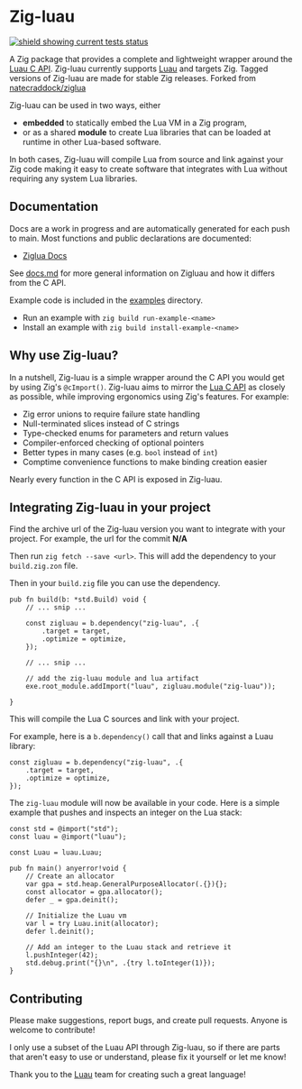 # Zig-luau
[![shield showing current tests status](https://github.com/SnorlaxAssist/zig-luau/actions/workflows/tests.yml/badge.svg)](https://github.com/SnorlaxAssist/zig-luau/actions/workflows/tests.yml)

A Zig package that provides a complete and lightweight wrapper around the [Luau C API](https://www.lua.org/manual/5.4/manual.html#4). Zig-luau currently supports [Luau](https://luau-lang.org) and targets Zig. Tagged versions of Zig-luau are made for stable Zig releases. Forked from [natecraddock/ziglua](https://github.com/natecraddock/ziglua)

Zig-luau can be used in two ways, either
* **embedded** to statically embed the Lua VM in a Zig program,
* or as a shared **module** to create Lua libraries that can be loaded at runtime in other Lua-based software.

In both cases, Zig-luau will compile Lua from source and link against your Zig code making it easy to create software that integrates with Lua without requiring any system Lua libraries.

## Documentation
Docs are a work in progress and are automatically generated for each push to main. Most functions and public declarations are documented:
* [Ziglua Docs](https://natecraddock.github.io/ziglua/#ziglua.lib.Lua)

See [docs.md](https://github.com/natecraddock/ziglua/blob/main/docs.md) for more general information on Zigluau and how it differs from the C API.

Example code is included in the [examples](https://github.com/natecraddock/ziglua/tree/main/examples) directory.
* Run an example with `zig build run-example-<name>`
* Install an example with `zig build install-example-<name>`

## Why use Zig-luau?
In a nutshell, Zig-luau is a simple wrapper around the C API you would get by using Zig's `@cImport()`. Zig-luau aims to mirror the [Lua C API](https://www.lua.org/manual/5.4/manual.html#4) as closely as possible, while improving ergonomics using Zig's features. For example:

* Zig error unions to require failure state handling
* Null-terminated slices instead of C strings
* Type-checked enums for parameters and return values
* Compiler-enforced checking of optional pointers
* Better types in many cases (e.g. `bool` instead of `int`)
* Comptime convenience functions to make binding creation easier

Nearly every function in the C API is exposed in Zig-luau.

## Integrating Zig-luau in your project

Find the archive url of the Zig-luau version you want to integrate with your project. For example, the url for the commit **N/A**

Then run `zig fetch --save <url>`. This will add the dependency to your `build.zig.zon` file.

Then in your `build.zig` file you can use the dependency.

```zig
pub fn build(b: *std.Build) void {
    // ... snip ...

    const zigluau = b.dependency("zig-luau", .{
        .target = target,
        .optimize = optimize,
    });

    // ... snip ...

    // add the zig-luau module and lua artifact
    exe.root_module.addImport("luau", zigluau.module("zig-luau"));

}
```

This will compile the Lua C sources and link with your project.

For example, here is a `b.dependency()` call that and links against a Luau library:

```zig
const zigluau = b.dependency("zig-luau", .{
    .target = target,
    .optimize = optimize,
});
``````

The `zig-luau` module will now be available in your code. Here is a simple example that pushes and inspects an integer on the Lua stack:

```zig
const std = @import("std");
const luau = @import("luau");

const Luau = luau.Luau;

pub fn main() anyerror!void {
    // Create an allocator
    var gpa = std.heap.GeneralPurposeAllocator(.{}){};
    const allocator = gpa.allocator();
    defer _ = gpa.deinit();

    // Initialize the Luau vm
    var l = try Luau.init(allocator);
    defer l.deinit();

    // Add an integer to the Luau stack and retrieve it
    l.pushInteger(42);
    std.debug.print("{}\n", .{try l.toInteger(1)});
}
```

## Contributing
Please make suggestions, report bugs, and create pull requests. Anyone is welcome to contribute!

I only use a subset of the Luau API through Zig-luau, so if there are parts that aren't easy to use or understand, please fix it yourself or let me know!

Thank you to the [Luau](https://luau-lang.org/) team for creating such a great language!
